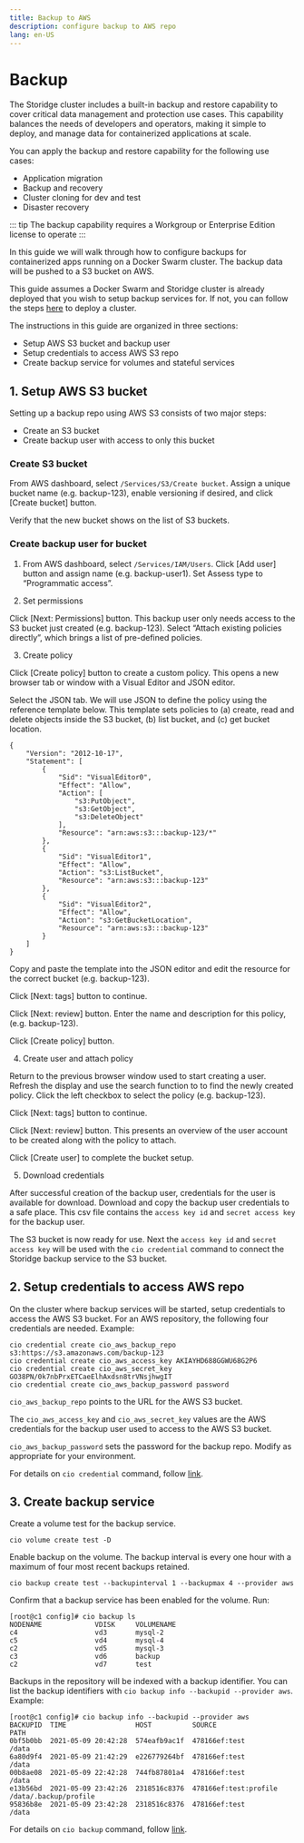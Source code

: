 ```yaml
---
title: Backup to AWS
description: configure backup to AWS repo
lang: en-US
---
```


# Backup

The Storidge cluster includes a built-in backup and restore capability to cover critical data management and protection use cases. This capability balances the needs of developers and operators, making it simple to deploy, and manage data for containerized applications at scale.

You can apply the backup and restore capability for the following use cases:

- Application migration
- Backup and recovery
- Cluster cloning for dev and test
- Disaster recovery

::: tip
The backup capability requires a Workgroup or Enterprise Edition license to operate
:::

In this guide we will walk through how to configure backups for containerized apps running on a Docker Swarm cluster. The backup data will be pushed to a S3 bucket on AWS.  

This guide assumes a Docker Swarm and Storidge cluster is already deployed that you wish to setup backup services for. If not, you can follow the steps [here](https://docs.storidge.com/docker_volumes/install.html) to deploy a cluster.

The instructions in this guide are organized in three sections:
- Setup AWS S3 bucket and backup user 
- Setup credentials to access AWS S3 repo
- Create backup service for volumes and stateful services 

## 1. Setup AWS S3 bucket

Setting up a backup repo using AWS S3 consists of two major steps:

- Create an S3 bucket
- Create backup user with access to only this bucket

### Create S3 bucket 

From AWS dashboard, select `/Services/S3/Create bucket`. Assign a unique bucket name (e.g. backup-123), enable versioning if desired, and click [Create bucket] button.

Verify that the new bucket shows on the list of S3 buckets. 

### Create backup user for bucket

1.	From AWS dashboard, select `/Services/IAM/Users`. Click [Add user] button and assign name (e.g. backup-user1). Set Assess type to “Programmatic access”.

2.	Set permissions

Click [Next: Permissions] button. This backup user only needs access to the S3 bucket just created (e.g. backup-123). Select “Attach existing policies directly”, which brings a list of pre-defined policies.

3.	Create policy

Click [Create policy] button to create a custom policy. This opens a new browser tab or window with a Visual Editor and JSON editor. 

Select the JSON tab. We will use JSON to define the policy using the reference template below. This template sets policies to (a) create, read and delete objects inside the S3 bucket, (b) list bucket, and (c) get bucket location. 

```
{
    "Version": "2012-10-17",
    "Statement": [
        {
            "Sid": "VisualEditor0",
            "Effect": "Allow",
            "Action": [
                "s3:PutObject",
                "s3:GetObject",
                "s3:DeleteObject"
            ],
            "Resource": "arn:aws:s3:::backup-123/*"
        },
        {
            "Sid": "VisualEditor1",
            "Effect": "Allow",
            "Action": "s3:ListBucket",
            "Resource": "arn:aws:s3:::backup-123"
        },
        {
            "Sid": "VisualEditor2",
            "Effect": "Allow",
            "Action": "s3:GetBucketLocation",
            "Resource": "arn:aws:s3:::backup-123"
        }
    ]
}
```

Copy and paste the template into the JSON editor and edit the resource for the correct bucket (e.g. backup-123). 

Click [Next: tags] button to continue. 

Click [Next: review] button. Enter the name and description for this policy, (e.g. backup-123). 

Click [Create policy] button. 

4. Create user and attach policy

Return to the previous browser window used to start creating a user. Refresh the display and use the search function to to find the newly created policy. Click the left checkbox to select the policy (e.g. backup-123).

Click [Next: tags] button to continue. 

Click [Next: review] button. This presents an overview of the user account to be created along with the policy to attach. 

Click [Create user] to complete the bucket setup. 

5. Download credentials

After successful creation of the backup user, credentials for the user is available for download. Download and copy the backup user credentials to a safe place. This csv file contains the `access key id` and `secret access key` for the backup user.

The S3 bucket is now ready for use. Next the `access key id` and `secret access key` will be used with the `cio credential` command to connect the Storidge backup service to the S3 bucket.

## 2. Setup credentials to access AWS repo

On the cluster where backup services will be started, setup credentials to access the AWS S3 bucket. For an AWS repository, the following four credentials are needed. Example: 
```
cio credential create cio_aws_backup_repo s3:https://s3.amazonaws.com/backup-123
cio credential create cio_aws_access_key AKIAYHD688GGWU68G2P6
cio credential create cio_aws_secret_key GO38PN/0k7nbPrxETCaeElhAxdsn8trVNsjhwgIT
cio credential create cio_aws_backup_password password
```

`cio_aws_backup_repo` points to the URL for the AWS S3 bucket.

The `cio_aws_access_key` and `cio_aws_secret_key` values are the AWS credentials for the backup user used to access to the AWS S3 bucket. 

`cio_aws_backup_password` sets the password for the backup repo. Modify as appropriate for your environment. 

For details on `cio credential` command, follow [link](https://docs.storidge.com/cio_cli/credential.html).

## 3. Create backup service  

Create a volume test for the backup service. 
```
cio volume create test -D
```

Enable backup on the volume. The backup interval is every one hour with a maximum of four most recent backups retained. 
```
cio backup create test --backupinterval 1 --backupmax 4 --provider aws
```

Confirm that a backup service has been enabled for the volume. Run:
```
[root@c1 config]# cio backup ls
NODENAME             VDISK     VOLUMENAME
c4                   vd3       mysql-2
c5                   vd4       mysql-4
c2                   vd5       mysql-3
c3                   vd6       backup
c2                   vd7       test
```

Backups in the repository will be indexed with a backup identifier. You can list the backup identifiers with `cio backup info --backupid --provider aws`. Example: 
```
[root@c1 config]# cio backup info --backupid --provider aws
BACKUPID  TIME                 HOST          SOURCE                             PATH
0bf5b0bb  2021-05-09 20:42:28  574eafb9ac1f  478166ef:test            /data
6a80d9f4  2021-05-09 21:42:29  e226779264bf  478166ef:test            /data
00b8ae08  2021-05-09 22:42:28  744fb87801a4  478166ef:test            /data
e13b56bd  2021-05-09 23:42:26  2318516c8376  478166ef:test:profile    /data/.backup/profile
95836b8e  2021-05-09 23:42:28  2318516c8376  478166ef:test            /data
```

For details on `cio backup` command, follow [link](https://docs.storidge.com/cio_cli/backup.html).
